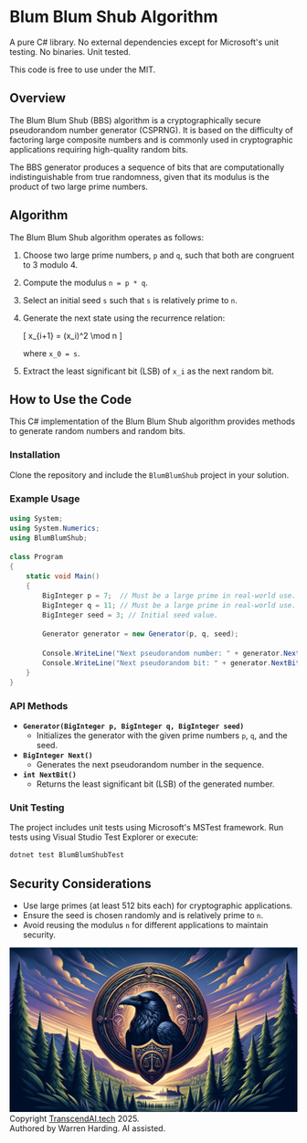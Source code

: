 # Blum Blum Shub Algorithm

A pure C# library. No external dependencies except for Microsoft's unit testing. No binaries. Unit tested.

This code is free to use under the MIT.

## Overview
The Blum Blum Shub (BBS) algorithm is a cryptographically secure pseudorandom number generator (CSPRNG). It is based on the difficulty of factoring large composite numbers and is commonly used in cryptographic applications requiring high-quality random bits.

The BBS generator produces a sequence of bits that are computationally indistinguishable from true randomness, given that its modulus is the product of two large prime numbers.

## Algorithm
The Blum Blum Shub algorithm operates as follows:

1. Choose two large prime numbers, `p` and `q`, such that both are congruent to 3 modulo 4.
2. Compute the modulus `n = p * q`.
3. Select an initial seed `s` such that `s` is relatively prime to `n`.
4. Generate the next state using the recurrence relation:
   
   \[
   x_{i+1} = (x_i)^2 \mod n
   \]
   
   where `x_0 = s`.
5. Extract the least significant bit (LSB) of `x_i` as the next random bit.

## How to Use the Code
This C# implementation of the Blum Blum Shub algorithm provides methods to generate random numbers and random bits.

### Installation
Clone the repository and include the `BlumBlumShub` project in your solution.

### Example Usage
```csharp
using System;
using System.Numerics;
using BlumBlumShub;

class Program
{
    static void Main()
    {
        BigInteger p = 7;  // Must be a large prime in real-world use.
        BigInteger q = 11; // Must be a large prime in real-world use.
        BigInteger seed = 3; // Initial seed value.

        Generator generator = new Generator(p, q, seed);
        
        Console.WriteLine("Next pseudorandom number: " + generator.Next());
        Console.WriteLine("Next pseudorandom bit: " + generator.NextBit());
    }
}
```

### API Methods
- **`Generator(BigInteger p, BigInteger q, BigInteger seed)`**
  - Initializes the generator with the given prime numbers `p`, `q`, and the seed.
- **`BigInteger Next()`**
  - Generates the next pseudorandom number in the sequence.
- **`int NextBit()`**
  - Returns the least significant bit (LSB) of the generated number.

### Unit Testing
The project includes unit tests using Microsoft's MSTest framework. Run tests using Visual Studio Test Explorer or execute:
```sh
dotnet test BlumBlumShubTest
```

## Security Considerations
- Use large primes (at least 512 bits each) for cryptographic applications.
- Ensure the seed is chosen randomly and is relatively prime to `n`.
- Avoid reusing the modulus `n` for different applications to maintain security.

![AI Image](aiimage.jpg)
Copyright [TranscendAI.tech](https://TranscendAI.tech) 2025.</br>
Authored by Warren Harding. AI assisted.</br>

